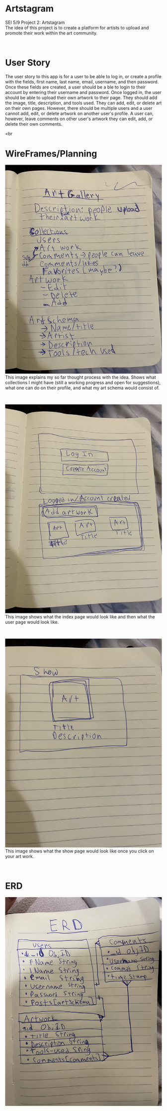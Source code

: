 # Artstagram
SEI 5/9 Project 2: Artstagram </br>
The idea of this project is to create a platform for artists to upload and promote their work within the art community.

<br>

# User Story
The user story to this app is for a user to be able to log in, or create a profile with the fields, first name, last name, email, username, and then password. Once these fields are created, a user should be a ble to login to their account by entering their username and password. Once logged in, the user should be able to upload their own artwork to their page. They should add the image, title, description, and tools used. They can add, edit, or delete art on their own pages. However, there should be multiple users and a user cannot add, edit, or delete artwork on another user's profile. A user can, however, leave comments on other user's artwork they can edit, add, or delete their own comments. 


<br
>
# WireFrames/Planning
![wireframe](./images/wireframe1.jpeg)
This image explains my so far thought process with the idea. Shows what collections I might have (still a working progress and open for suggestions), what one can do on their profile, and what my art schema would consist of.

<br>

![wireframe](./images/wireframe2.jpeg)
This image shows what the index page would look like and then what the user page would look like.

<br>

![wireframe](./images/wireframe3.jpeg)
This image shows what the show page would look like once you click on your art work.

<br>

# ERD
![erd](./images/erdiagram.jpeg)